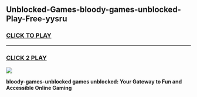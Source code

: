 
## Unblocked-Games-bloody-games-unblocked-Play-Free-yysru
<h3>
<a href="https://premium76.site?title=bloody-games-unblocked&ref=19M">CLICK TO PLAY</a></h3>
<hr>

<h3>
<a href="https://premium76.site?title=bloody-games-unblocked&ref=19M">CLICK 2 PLAY</a>
  
</h3>

<a href="https://premium76.site?title=bloody-games-unblocked&ref=19M"><img src="https://clearcache.store/games.png"></a>


**bloody-games-unblocked games unblocked: Your Gateway to Fun and Accessible Online Gaming**
